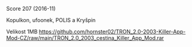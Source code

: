 Score 207 (2016-11)

Kopulkon, ufoonek, POLIS a Kryšpin

Velikost 1MB https://github.com/hornster02/TRON_2.0-2003-Killer-App-Mod-CZ/raw/main/TRON_2.0_2003_cestina_Killer_App_Mod.rar
